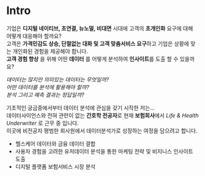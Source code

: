 # Intro
기업은 **디지털 네이티브, 초연결, 뉴노멀, 비대면** 시대에 고객의 **초개인화** 요구에 대해 어떻게 대응해야 할까요?      
고객은 **가격민감도 상승, 단절없는 대화 및 고객 맞춤서비스 요구**하고 기업은 상황에 맞는 개인화된 경험을 제공해야 합니다.      
**고객 경험 향상** 을 위해 어떤 **데이터** 를 어떻게 분석하여 **인사이트**를 도출 할 수 있을까요?      

*데이터는 많지만 의미있는 데이터는 무엇일까?*         
*어떤 데이터를 분석에 활용해야 할까?*             
*분석 그리고 예측 결과는 정답일까?*       

기초적인 궁금증에서부터 데이터 분석에 관심을 갖기 시작한 저는...   
데이터사이언스와 전혀 관련이 없는 **간호학 전공자**로 현재 **보험회사**에서 *Life & Health Underwriter* 로 근무 중 입니다.         
이곳에 비전공자 평범한 회사원에서 데이터분석가로 성장하는 여정을 담으려고 합니다. 

* 헬스케어 데이터와 금융 데이터 결합 
* 사용자 경험을 고려한 유저데이터 분석을 통한 마케팅 전략 및 비지니스 인사이트 도출
* 디지털 플랫폼 보험서비스 시장 분석 

